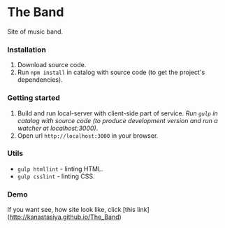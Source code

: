 # The Band

Site of music band.


### Installation

1. Download source code.
2. Run `npm install` in catalog with source code (to get the project's dependencies).


### Getting started

1. Build and run local-server with client-side part of service.
*Run `gulp` in catalog with source code (to produce development version and run a watcher at localhost:3000)*.
2. Open url `http://localhost:3000` in your browser.


### Utils

- `gulp htmllint` - linting HTML.
- `gulp csslint` - linting CSS.


### Demo

If you want see, how site look like, click [this link] (http://kanastasiya.github.io/The_Band)
